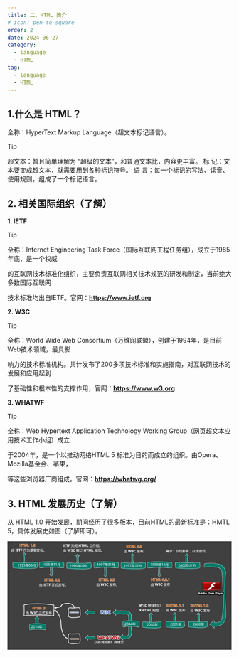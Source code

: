 ```yaml
---
title: 二、HTML 简介
# icon: pen-to-square
order: 2
date: 2024-06-27
category:
  - language
  - HTML
tag:
  - language
  - HTML
---
```


## **1.什么是 HTML？**

全称：HyperText Markup Language（超文本标记语言）。

> [!tip]
> 超文本：暂且简单理解为 “超级的文本”，和普通文本比，内容更丰富。
> 标 记：文本要变成超文本，就需要用到各种标记符号。
> 语 言：每一个标记的写法、读音、使用规则，组成了一个标记语言。

## 2. 相关国际组织（了解）

**1. IETF**

> [!tip]
>
> 全称：Internet Engineering Task Force（国际互联网工程任务组），成立于1985年底，是一个权威
>
> 的互联网技术标准化组织，主要负责互联网相关技术规范的研发和制定，当前绝大多数国际互联网
>
> 技术标准均出自IETF。官网：**https://www.ietf.org**

**2. W3C**

> [!tip]
>
> 全称：World Wide Web Consortium（万维网联盟），创建于1994年，是目前Web技术领域，最具影
>
> 响力的技术标准机构。共计发布了200多项技术标准和实施指南，对互联网技术的发展和应用起到
>
> 了基础性和根本性的支撑作用，官网：**https://www.w3.org**

**3. WHATWF**

> [!tip]
>
> 全称：Web Hypertext Application Technology Working Group（网页超文本应用技术工作小组）成立
>
> 于2004年，是一个以推动网络HTML 5 标准为目的而成立的组织。由Opera、Mozilla基金会、苹果，
>
> 等这些浏览器厂商组成。官网：**https://whatwg.org/**

## 3. HTML 发展历史（了解）

从 HTML 1.0 开始发展，期间经历了很多版本，目前HTML的最新标准是：HMTL 5，具体发展史如图（了解即可）。

![image-20240627184317887](./../../../../src/.vuepress/public/assets/images/html_Introduction.assets/image-20240627184317887.png)

